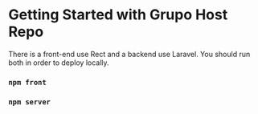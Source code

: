 # Getting Started with Grupo Host Repo

There is a front-end use Rect and a backend use Laravel. You should run both in order to deploy locally.

### `npm front`

### `npm server`